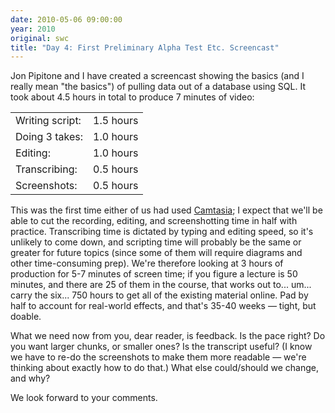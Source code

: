 ```yaml
---
date: 2010-05-06 09:00:00
year: 2010
original: swc
title: "Day 4: First Preliminary Alpha Test Etc. Screencast"
---
```

<p>Jon Pipitone and I have created a screencast showing the basics (and I really mean "the basics") of pulling data out of a database using SQL.  It took about 4.5 hours in total to produce 7 minutes of video:</p>
<table>
<tbody>
<tr>
<td>Writing script:</td>
<td>1.5 hours</td>
</tr>
<tr>
<td>Doing 3 takes:</td>
<td>1.0 hours</td>
</tr>
<tr>
<td>Editing:</td>
<td>1.0 hours</td>
</tr>
<tr>
<td>Transcribing:</td>
<td>0.5 hours</td>
</tr>
<tr>
<td>Screenshots:</td>
<td>0.5 hours</td>
</tr>
</tbody>
</table>
<p>This was the first time either of us had used <a href="http://www.techsmith.com/camtasiamac/">Camtasia</a>; I expect that we'll be able to cut the recording, editing, and screenshotting time in half with practice. Transcribing time is dictated by typing and editing speed, so it's unlikely to come down, and scripting time will probably be the same or greater for future topics (since some of them will require diagrams and other time-consuming prep). We're therefore looking at 3 hours of production for 5-7 minutes of screen time; if you figure a lecture is 50 minutes, and there are 25 of them in the course, that works out to... um... carry the six... 750 hours to get all of the existing material online.  Pad by half to account for real-world effects, and that's 35-40 weeks &mdash; tight, but doable.</p>
<p>What we need now from you, dear reader, is feedback. Is the pace right? Do you want larger chunks, or smaller ones? Is the transcript useful? (I know we have to re-do the screenshots to make them more readable &mdash; we're thinking about exactly how to do that.)  What else could/should we change, and why?</p>
<p>We look forward to your comments.</p>
